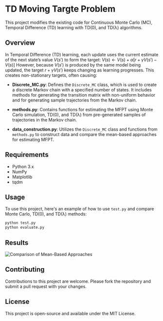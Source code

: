 # TD Moving Targte Problem

This project modifies the existing code for Continuous Monte Carlo (MC), Temporal Difference (TD) learning with TD(0), and TD(λ) algorithms.

## Overview

In Temporal Difference (TD) learning, each update uses the current estimate of the next state’s value $V(s')$ to form the target:
$V(s) \leftarrow V(s)+\alpha[r+\gamma V(s')-V(s)]$
However, because $V(s')$ is produced by the same model being updated, the target $r+\gamma V(s')$ keeps changing as learning progresses. This creates non-stationary targets, often causing:

- **Discrete_MC.py**: Defines the `Discrete_MC` class, which is used to create a discrete Markov chain with a specified number of states. It includes methods for generating the transition matrix with non-uniform behavior and for generating sample trajectories from the Markov chain.

- **methods.py**: Contains functions for estimating the MFPT using Monte Carlo simulation, TD(0), and TD(λ) from pre-generated samples of trajectories in the Markov chain.

- **data_construction.py**: Utilizes the `Discrete_MC` class and functions from `methods.py` to construct data and compare the mean-based approaches for estimating MFPT.

## Requirements

- Python 3.x
- NumPy
- Matplotlib
- tqdm

## Usage

To use this project, here's an example of how to use `test.py` and compare Monte Carlo, TD(0), and TD(λ) methods:

``` python
python test.py
python evaluate.py
```

## Results 
![Comparison of Mean-Based Approaches](results/comparison_of_mean_based_approaches.png)

## Contributing

Contributions to this project are welcome. Please fork the repository and submit a pull request with your changes.

## License

This project is open-source and available under the MIT License.
